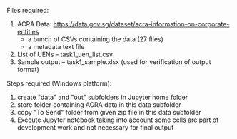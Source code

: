 Files required:
1)	ACRA Data: https://data.gov.sg/dataset/acra-information-on-corporate-entities
    - a bunch of CSVs containing the data (27 files)
    - a metadata text file
3)	List of UENs – task1_uen_list.csv
4)	Sample output – task1_sample.xlsx (used for verification of output format)

Steps required (Windows platform):
1) create "data" and "out" subfolders in Jupyter home folder
2) store folder containing ACRA data in this data subfolder
3) copy "To Send" folder from given zip file in this data subfolder
4) Execute Jupyter notebook taking into account some cells are part of development work and not necessary for final output
